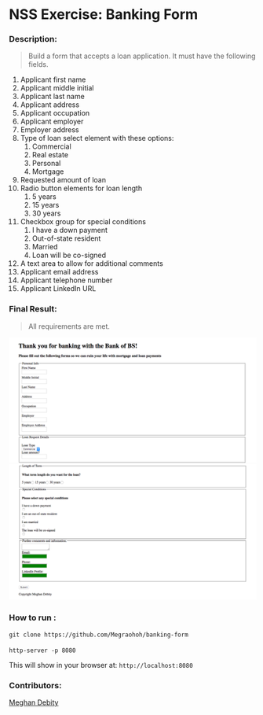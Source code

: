 # NSS Exercise: Banking Form

### Description:

> Build a form that accepts a loan application. It must have the following fields.

1. Applicant first name
1. Applicant middle initial
1. Applicant last name
1. Applicant address
1. Applicant occupation
1. Applicant employer
1. Employer address
1. Type of loan select element with these options:
    1. Commercial
    1. Real estate
    1. Personal
    1. Mortgage
1. Requested amount of loan
1. Radio button elements for loan length
    1. 5 years
    1. 15 years
    1. 30 years
1. Checkbox group for special conditions
    1. I have a down payment
    1. Out-of-state resident
    1. Married
    1. Loan will be co-signed
1. A text area to allow for additional comments
1. Applicant email address
1. Applicant telephone number
1. Applicant LinkedIn URL

### Final Result:
> All requirements are met.  


![Forms Screenshot](https://raw.githubusercontent.com/Megraohoh/banking-form/master/screenshots/Screen%20Shot%202017-04-02%20at%208.16.02%20PM.png)
![Forms Screenshot](https://raw.githubusercontent.com/Megraohoh/banking-form/master/screenshots/Screen%20Shot%202017-04-02%20at%208.16.17%20PM.png)



### How to run :
```
git clone https://github.com/Megraohoh/banking-form

http-server -p 8080
```

This will show in your browser at:
`http://localhost:8080`

### Contributors:
[Meghan Debity](https://github.com/Megraohoh)